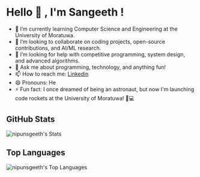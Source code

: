 
# Hello 👋 ,  I'm Sangeeth  !




<!--
**NipunSGeeTH/nipunsgeeth** is a ✨ _special_ ✨ repository because its `README.md` (this file) appears on your GitHub profile.

Here are some ideas to get you started: -->

<!-- - 🔭 I’m currently working on ... -->
- 🌱 I’m currently learning Computer Science and Engineering at the University of Moratuwa.
- 👯 I’m looking to collaborate on coding projects, open-source contributions, and AI/ML research.
- 🤔 I’m looking for help with competitive programming, system design, and advanced algorithms.
- 💬 Ask me about programming, technology, and anything fun!
- 📫 How to reach me: <a href = "https://www.linkedin.com/in/nipunsgeeth?utm_source=share&utm_campaign=share_via&utm_content=profile&utm_medium=android_app">Linkedin </a>
- 😄 Pronouns: He
- ⚡ Fun fact: I once dreamed of being an astronaut, but now I'm launching code rockets at the University of Moratuwa! 🚀💻


## GitHub Stats
![nipunsgeeth's Stats](https://github-readme-stats.vercel.app/api?username=nipunsgeeth&theme=algolia&show_icons=true&hide_border=true&count_private=true)

## Top Languages
![nipunsgeeth's Top Languages](https://github-readme-stats.vercel.app/api/top-langs/?username=nipunsgeeth&theme=algolia&show_icons=true&hide_border=true&layout=compact)



